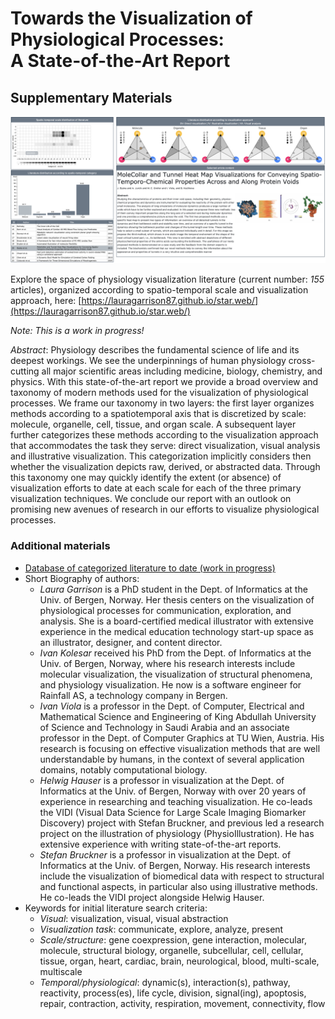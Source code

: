 # Towards the Visualization of Physiological Processes:<br/>A State-of-the-Art Report
## Supplementary Materials

![Screenshot of navigation interface for literature collected and categorized to date for Physiology Visualization State-of-the-Art Report](resource/preview.png)

Explore the space of physiology visualization literature (current number: *155* articles), organized according to spatio-temporal scale and visualization approach, here: [https://lauragarrison87.github.io/star.web/](https://lauragarrison87.github.io/star.web/)

_Note: This is a work in progress!_ 


_Abstract_:
Physiology describes the fundamental science of life and its deepest workings. We see the underpinnings of human physiology cross-cutting all major scientific areas including medicine, biology, chemistry, and physics. With this state-of-the-art report we provide a broad overview and taxonomy of modern methods used for the visualization of physiological processes. We frame our taxonomy in two layers: the first layer organizes methods according to a spatiotemporal axis that is discretized by scale: molecule, organelle, cell, tissue, and organ scale. A subsequent layer further categorizes these methods according to the visualization approach that accommodates the task they serve: direct visualization, visual analysis and illustrative visualization. This categorization implicitly considers then whether the visualization depicts raw, derived, or abstracted data. Through this taxonomy one may quickly identify the extent (or absence) of visualization efforts to date at each scale for each of the three primary visualization techniques. We conclude our report with an outlook on promising new avenues of research in our efforts to visualize physiological processes.

### Additional materials 

- [Database of categorized literature to date (work in progress)](resource/Physio_STAR_papers_10102021.xlsx)
- Short Biography of authors:
    - *Laura Garrison* is a PhD student in the Dept. of Informatics at the Univ. of Bergen, Norway. Her thesis centers on the visualization of physiological processes for communication, exploration, and analysis. She is a board-certified medical illustrator with extensive experience in the medical education technology start-up space as an illustrator, designer, and content director. 
    - *Ivan Kolesar* received his PhD from the Dept. of Informatics at the Univ. of Bergen, Norway, where his research interests include molecular visualization, the visualization of structural phenomena, and physiology visualization. He now is a software engineer for Rainfall AS, a technology company in Bergen. 
    - *Ivan Viola* is a professor in the Dept. of Computer, Electrical and Mathematical Science and Engineering of King Abdullah University of Science and Technology in Saudi Arabia and an associate professor in the Dept. of Computer Graphics at TU Wien, Austria. His research is focusing on effective visualization methods that are well understandable by humans, in the context of several application domains, notably computational biology.
    - *Helwig Hauser* is a professor in visualization at the Dept. of Informatics at the Univ. of Bergen, Norway with over 20 years of experience in researching and teaching visualization. He co-leads the VIDI (Visual Data Science for Large Scale Imaging Biomarker Discovery) project with Stefan Bruckner, and previous led a research project on the illustration of physiology (PhysioIllustration). He has extensive experience with writing state-of-the-art reports. 
    - *Stefan Bruckner* is a professor in visualization at the Dept. of Informatics at the Univ. of Bergen, Norway. His research interests include the visualization of biomedical data with respect to structural and functional aspects, in particular also using illustrative methods. He co-leads the VIDI project alongside Helwig Hauser.  
- Keywords for initial literature search criteria:
    - *Visual*: visualization, visual, visual abstraction
    - *Visualization task*: communicate, explore, analyze, present
    - *Scale/structure*: gene coexpression, gene interaction, molecular, molecule, structural biology, organelle, subcellular, cell, cellular, tissue, organ, heart, cardiac, brain, neurological, blood, multi-scale, multiscale
    - *Temporal/physiological*: dynamic(s), interaction(s), pathway, reactivity, process(es), life cycle, division, signal(ing), apoptosis, repair, contraction, activity, respiration, movement, connectivity, flow 